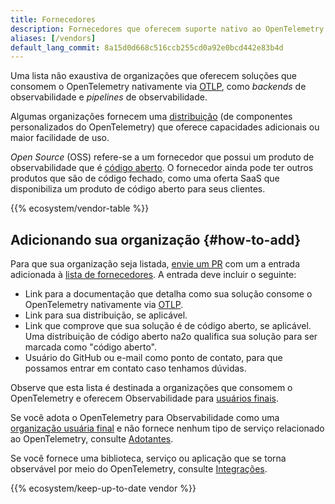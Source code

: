 ```yaml
---
title: Fornecedores
description: Fornecedores que oferecem suporte nativo ao OpenTelemetry
aliases: [/vendors]
default_lang_commit: 8a15d0d668c516ccb255cd0a92e0bcd442e83b4d
---
```


Uma lista não exaustiva de organizações que oferecem soluções que consomem o
OpenTelemetry nativamente via [OTLP](/docs/specs/otlp/), como _backends_ de
observabilidade e _pipelines_ de observabilidade.

Algumas organizações fornecem uma [distribuição](/ecosystem/distributions/) (de
componentes personalizados do OpenTelemetry) que oferece capacidades adicionais
ou maior facilidade de uso.

_Open Source_ (OSS) refere-se a um fornecedor que possui um produto de
observabilidade que é [código aberto](https://opensource.org/osd). O fornecedor
ainda pode ter outros produtos que são de código fechado, como uma oferta SaaS
que disponibiliza um produto de código aberto para seus clientes.

{{% ecosystem/vendor-table %}}

## Adicionando sua organização {#how-to-add}

Para que sua organização seja listada, [envie um PR] com um a entrada adicionada
à [lista de fornecedores]. A entrada deve incluir o seguinte:

- Link para a documentação que detalha como sua solução consome o OpenTelemetry
  nativamente via [OTLP](/docs/specs/otlp).
- Link para sua distribuição, se aplicável.
- Link que comprove que sua solução é de código aberto, se aplicável. Uma
  distribuição de código aberto na2o qualifica sua solução para ser marcada como
  "código aberto".
- Usuário do GitHub ou e-mail como ponto de contato, para que possamos entrar em
  contato caso tenhamos dúvidas.

Observe que esta lista é destinada a organizações que consomem o OpenTelemetry e
oferecem Observabilidade para [usuários finais](/community/end-user/).

Se você adota o OpenTelemetry para Observabilidade como uma
[organização usuária final](https://www.cncf.io/enduser/) e não fornece nenhum
tipo de serviço relacionado ao OpenTelemetry, consulte
[Adotantes](/ecosystem/adopters/).

Se você fornece uma biblioteca, serviço ou aplicação que se torna observável por
meio do OpenTelemetry, consulte [Integrações](/ecosystem/integrations/).

[envie um PR]: /docs/contributing/pull-requests/

{{% ecosystem/keep-up-to-date vendor %}}

[lista de fornecedores]:
  https://github.com/open-telemetry/opentelemetry.io/tree/main/data/ecosystem/vendors.yaml
